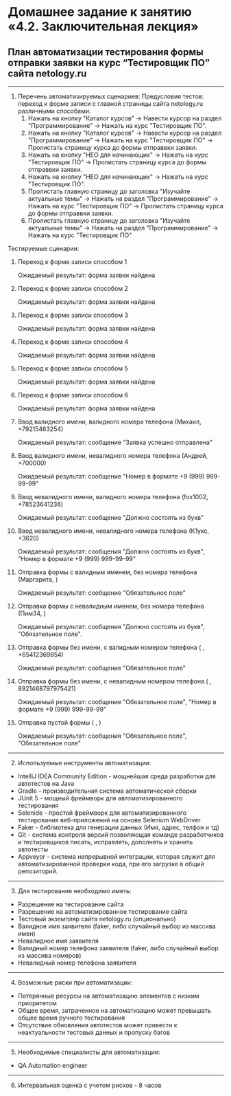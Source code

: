 # Домашнее задание к занятию «4.2. Заключительная лекция»

## План автоматизации тестирования формы отправки заявки на курс “Тестировщик ПО” сайта netology.ru

***

1. Перечень автоматизируемых сценариев:
Предусловия тестов: переход к форме записи с главной страницы сайта netology.ru различными способами.
    1. Нажать на кнопку "Каталог курсов" -> Навести курсор на раздел "Программирование" -> Нажать на курс "Тестировщик ПО".
    2. Нажать на кнопку "Каталог курсов" -> Навести курсор на раздел "Программирование" -> Нажать на курс "Тестировщик ПО" -> Пролистать страницу курса до формы отправвки заявки. 
    3. Нажать на кнопку "НЕО для начинающих" -> Нажать на курс "Тестировщик ПО" -> Пролистать страницу курса до формы отправвки заявки. 
    4. Нажать на кнопку "НЕО для начинающих" -> Нажать на курс "Тестировщик ПО".
    5. Пролистать главную страницу до заголовка "Изучайте актуальные темы" -> Нажать на раздел "Программирование" -> Нажать на курс "Тестировщик ПО" -> Пролистать страницу курса до формы отправвки заявки. 
    6. Пролистать главную страницу до заголовка "Изучайте актуальные темы" -> Нажать на раздел "Программирование" -> Нажать на курс "Тестировщик ПО" 

  Тестируемые сценарии:
 1. Переход к форме записи способом 1

      Ожидаемый результат: форма заявки найдена

 2. Переход к форме записи способом 2

      Ожидаемый результат: форма заявки найдена

 3. Переход к форме записи способом 3

       Ожидаемый результат: форма заявки найдена

 4. Переход к форме записи способом 4

      Ожидаемый результат: форма заявки найдена

 5. Переход к форме записи способом 5

      Ожидаемый результат: форма заявки найдена

 6. Переход к форме записи способом 6

      Ожидаемый результат: форма заявки найдена

 7. Ввод валидного имени, валидного номера телефона (Михаил, +79215463254)

      Ожидаемый результат: cообщение "Заявка успешно отправлена"

 8. Ввод валидного имени, невалидного номера телефона (Андрей, +700000)

      Ожидаемый результат: cообщение "Номер в формате +9 (999) 999-99-99"

 9. Ввод невалидного имени, валидного номера телефона (fox1002, +78523641236)

      Ожидаемый результат: cообщение "Должно состоять из букв"

 10. Ввод невалидного имени, невалидного номера телефона (К1укс, +3620)

        Ожидаемый результат: cообщения "Должно состоять из букв", "Номер в формате +9 
  (999) 999-99-99"

 11. Отправка формы с валидным именем, без номера телефона (Маргарита,  )

        Ожидаемый результат: cообщение "Обязательное поле"

 12. Отправка формы с невалидным именем, без номера телефона (Пим34, )

        Ожидаемый результат: cообщения "Должно состоять из букв", "Обязательное поле".

 13. Отправка формы без имени, с валидным номером телефона ( , +65412369854)

       Ожидаемый результат: cообщение "Обязательное поле"

 14. Отправка формы без имени, с невалидным номером телефона ( , 8921468797975421)

        Ожидаемый результат: cообщение "Обязательное поле", "Номер в формате +9 (999) 999-99-99"

 15. Отправка пустой формы ( , )

       Ожидаемый результат: cообщения "Обязательное поле", "Обязательное поле"

    

***

2. Используемые инструменты автоматизации:
* IntelliJ IDEA Community Edition -  мощнейшая среда разработки для автотестов на Java
* Gradle - производительная система автоматической сборки
* JUnit 5 - мощный фреймворк для автоматизированного тестирования
* Selenide - простой фреймворк для автоматизированного тестирования веб-приложений на основе Selenium WebDriver
* Faker - библиотека для генерации данных (Имя, адрес, телфон и тд)
* Git - система контроля версий позволяющая команде разработчиков и тестировщиков писать, исправлять, дополнять и хранить автотесты
* Appveyor - система непрерывной интеграции, которая служит для автоматизированной проверки кода, при его загрузке в общий репозиторий.  

***

3. Для тестирования необходимо иметь:
- Разрешение на тестирование сайта
- Разрешение на автоматизированное тестирование сайта
- Тестовый экземпляр сайта netology.ru (опционально)
- Валидное имя заявителя (faker, либо случайный выбор из массива имен)
- Невалидное имя заявителя
- Валидный номер телефона заявителя (faker, либо случайный выбор из массива номеров)
- Невалидный номер телефона заявителя

***

4. Возможные риски при автоматизации:
- Потерянные ресурсы на автоматизацию элементов с низким приоритетом
- Общее время, затраченное на автоматизацию может превышать общее время ручного тестирования
- Отсутствие обновления автотестов может привести к неактуальности тестовых данных и пропуску багов

***
        
5. Необходимые специалисты для автоматизации:
- QA Automation engineer

***

6. Интервальная оценка с учетом рисков - 8 часов
